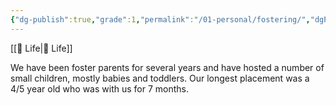 ```yaml
---
{"dg-publish":true,"grade":1,"permalink":"/01-personal/fostering/","dgPassFrontmatter":true}
---
```



[[📘 Life\|📘 Life]]

We have been foster parents for several years and have hosted a number of small children, mostly babies and toddlers. Our longest placement was a 4/5 year old who was with us for 7 months.